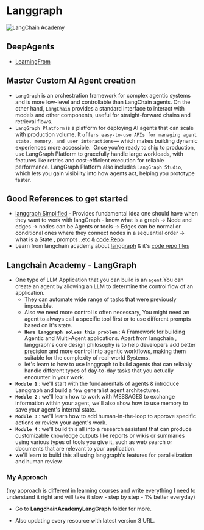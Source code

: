 # Langgraph

![LangChain Academy](<https://cdn.prod.website-files.com/65b8cd72835ceeacd4449a53/66e9eba1020525eea7873f96_LCA-big-green%20(2).svg>)

## DeepAgents

- [LearningFrom](https://github.com/langchain-ai/deepagents)

## Master Custom AI Agent creation

- `LangGraph` is an orchestration framework for complex agentic systems and is more low-level and controllable than LangChain agents. On the other hand, `LangChain` provides a standard interface to interact with models and other components, useful for straight-forward chains and retrieval flows.
- `LangGraph Platform` is a platform for deploying AI agents that can scale with production volume. It `offers easy-to-use APIs for managing agent state, memory, and user interactions`— which makes building dynamic experiences more accessible. ‍ Once you're ready to ship to production, use LangGraph Platform to gracefully handle large workloads, with features like retries and cost-efficient execution for reliable performance. LangGraph Platform also includes `LangGraph Studio`, which lets you gain visibility into how agents act, helping you prototype faster.

## Good References to get started

- [langgraph Simplified](https://youtu.be/R-o_a6dvzQM?si=sj8ZmacITyDPAHBM) - Provides fundamental idea one should have when they want to work with langGraph - know what is a graph -> Node and edges -> nodes can be Agents or tools -> Edges can be normal or conditional ones where they connect nodes in a sequential order -> what is a State , prompts ..etc & [code Repo](https://github.com/john-adeojo/graph_websearch_agent)
- Learn from langchain academy about [langgraph](https://academy.langchain.com/courses/intro-to-langgraph) & it's [code repo files](https://github.com/langchain-ai/langchain-academy)

## Langchain Academy - LangGraph

- One type of LLM Application that you can build is an `agent`.You can create an agent by allowing an LLM to determine the control flow of an application.
  - They can automate wide range of tasks that were previously impossible.
  - Also we need more control is often necessary, You might need an agent to always call a specific tool first or to use different prompts based on it's state.
  - **`Here Langgraph solves this problem`** : A Framework for building Agentic and Multi-Agent applications. Apart from langchain , langgraph's core design philosophy is to help developers add better precision and more control into agentic workflows, making them suitable for the complexity of real-world Systems.
  - let's learn to how to use langgraph to build agents that can reliably handle different types of day-to-day tasks that you actually encounter in your work.
- **`Module 1`** : we'll start with the fundamentals of agents & introduce Langgraph and build a few generalist agent architectures.
- **`Module 2`** : we'll learn how to work with MESSAGES to exchange information within your agent, we'll also show how to use memory to save your agent's internal state.
- **`Module 3`** : we'll learn how to add human-in-the-loop to approve specific actions or review your agent's work.
- **`Module 4`** : we'll build this all into a research assistant that can produce customizable knowledge outputs like reports or wikis or summaries using various types of tools you give it, such as web search or documents that are relevant to your application.
- we'll learn to build this all using langgraph's features for parallelization and human review.

### My Approach

(my approach is different in learning courses and write everything I need to understand it right and will take it slow - step by step - 1% better everyday)

- Go to **LangchainAcademyLangGraph** folder for more.

- Also updating every resource with latest version 3 URL.
